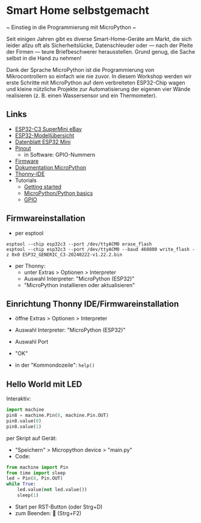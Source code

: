 Smart Home selbstgemacht
========================
~ Einstieg in die Programmierung mit MicroPython ~

Seit einigen Jahren gibt es diverse Smart-Home-Geräte am Markt, die sich leider allzu oft als Sicherheitslücke, Datenschleuder oder — nach der Pleite der Firmen — teure Briefbeschwerer herausstellen. Grund genug, die Sache selbst in die Hand zu nehmen!

Dank der Sprache MicroPython ist die Programmierung von Mikrocontrollern so einfach wie nie zuvor. In diesem Workshop werden wir erste Schritte mit MicroPython auf dem verbreiteten ESP32-Chip wagen und kleine nützliche Projekte zur Automatisierung der eigenen vier Wände realisieren (z. B. einen Wassersensor und ein Thermometer).

Links
-----

* [ESP32-C3 SuperMini eBay](https://www.ebay.de/itm/285630123712)
* [ESP32-Modellübersicht](https://www.espressif.com/en/products/socs)
* [Datenblatt ESP32 Mini](https://www.espressif.com/sites/default/files/documentation/esp32-c3-mini-1_datasheet_en.pdf)
* [Pinout](https://www.nologo.tech/assets/img/esp32/esp32c3supermini/esp32c3foot1.png)
    * in Software: GPIO-Nummern
* [Firmware](https://www.micropython.org/download/ESP32_GENERIC_C3/)
* [Dokumentation MicroPython](https://docs.micropython.org/en/latest/esp32/quickref.html)
* [Thonny-IDE](https://thonny.org/)
* Tutorials
    * [Getting started](https://randomnerdtutorials.com/getting-started-thonny-micropython-python-ide-esp32-esp8266/)
    * [MicroPython/Python basics](https://randomnerdtutorials.com/micropython-programming-basics-esp32-esp8266/)
    * [GPIO](https://randomnerdtutorials.com/micropython-gpios-esp32-esp8266/)

Firmwareinstallation
--------------------

* per esptool
```
esptool --chip esp32c3 --port /dev/ttyACM0 erase_flash
esptool --chip esp32c3 --port /dev/ttyACM0 --baud 460800 write_flash -z 0x0 ESP32_GENERIC_C3-20240222-v1.22.2.bin
```
* per Thonny:
    * unter Extras > Optionen > Interpreter
    * Auswahl Interpreter: "MicroPython (ESP32)"
    * "MicroPython installieren oder aktualisieren"

Einrichtung Thonny IDE/Firmwareinstallation
-------------------------------------------

* öffne Extras > Optionen > Interpreter
* Auswahl Interpreter: "MicroPython (ESP32)"
* Auswahl Port
* "OK"

* in der "Kommondozeile": `help()`

Hello World mit LED
-------------------

Interaktiv:
```py
import machine
pin8 = machine.Pin(8, machine.Pin.OUT)
pin8.value(0)
pin8.value(1)
```

per Skript auf Gerät:
* "Speichern" > Micropython device > "main.py"
* Code:
```py
from machine import Pin
from time import sleep
led = Pin(8, Pin.OUT)
while True:
    led.value(not led.value())
    sleep(1)
```
* Start per RST-Button (oder Strg+D)
* zum Beenden: 🛑 (Strg+F2)

